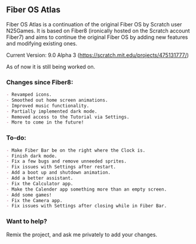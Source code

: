 ## Fiber OS Atlas

Fiber OS Atlas is a continuation of the original Fiber OS by Scratch user N25Games. It is based on Fiber8 (ironically hosted on the Scratch account Fiber7) and aims to continue the original Fiber OS by adding new features and modifying existing ones.

Current Version: 9.0 Alpha 3 (https://scratch.mit.edu/projects/475131777/)

As of now it is still being worked on.
### Changes since Fiber8:

```markdown
- Revamped icons.
- Smoothed out home screen animations.
- Improved music functionality.
- Partially implemented dark mode.
- Removed access to the Tutorial via Settings.
- More to come in the future!
```
### To-do:

```markdown
- Make Fiber Bar be on the right where the Clock is.
- Finish dark mode.
- Fix a few bugs and remove unneeded sprites.
- Fix issues with Settings after restart.
- Add a boot up and shutdown animation.
- Add a better assistant.
- Fix the Calculator app.
- Make the Calender app something more than an empty screen.
- Add some games!
- Fix the Camera app.
- Fix issues with Settings after closing while in Fiber Bar.
```
### Want to help?
Remix the project, and ask me privately to add your changes.
